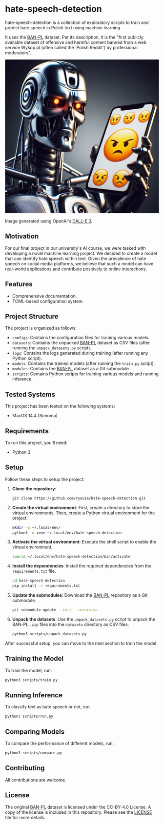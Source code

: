 # hate-speech-detection

hate-speech-detection is a collection of exploratory scripts to train and predict hate speech in Polish text using machine learning.

It uses the [BAN-PL](https://github.com/ZILiAT-NASK/BAN-PL) dataset. Per its description, it is the "first publicly available dataset of offensive and harmful content banned from a web service Wykop.pl (often called the 'Polish Reddit') by professional moderators".

![A terminator holding an iPhone with angry emojis on its screen](/assets/hero.jpeg)

Image generated using OpenAI's [DALL-E 3](https://openai.com/dall-e-3).


## Motivation

For our final project in our university's AI course, we were tasked with developing a novel machine learning project. We decided to create a model that can identify hate speech within text. Given the prevalence of hate speech on social media platforms, we believe that such a model can have real-world applications and contribute positively to online interactions.


## Features

- Comprehensive documentation.
- TOML-based configuration system.


## Project Structure

The project is organized as follows:

- `configs`: Contains the configuration files for training various models.
- `datasets`: Contains the unpacked [BAN-PL](https://github.com/ZILiAT-NASK/BAN-PL) dataset as CSV files (after running the `unpack_datasets.py` script).
- `logs`: Contains the logs generated during training (after running any Python script).
- `models`: Contains the trained models (after running the `train.py` script).
- `modules`: Contains the [BAN-PL](https://github.com/ZILiAT-NASK/BAN-PL) dataset as a Git submodule.
- `scripts`: Contains Python scripts for training various models and running inference.


## Tested Systems

This project has been tested on the following systems:

- MacOS 14.4 (Sonoma)
<!-- - Manjaro 23.1 (Vulcan) -->


## Requirements

To run this project, you'll need:

- Python 3


## Setup

Follow these steps to setup the project:

1. **Clone the repository**:
    ```bash
    git clone https://github.com/ryouze/hate-speech-detection.git
    ```

2. **Create the virtual environment**:
    First, create a directory to store the virtual environments. Then, create a Python virtual environment for the project.
    ```bash
    mkdir -p ~/.local/env/
    python3 -m venv ~/.local/env/hate-speech-detection
    ```

3. **Activate the virtual environment**:
    Execute the shell script to enable the virtual environment.
    ```bash
    source ~/.local/env/hate-speech-detection/bin/activate
    ```

4. **Install the dependencies**:
    Install the required dependencies from the `requirements.txt` file.
    ```bash
    cd hate-speech-detection
    pip install -r requirements.txt
    ```

5. **Update the submodules**:
    Download the [BAN-PL](https://github.com/ZILiAT-NASK/BAN-PL) repository as a Git submodule.
    ```bash
    git submodule update --init --recursive
    ```

6. **Unpack the datasets**:
    Use the `unpack_datasets.py` script to unpack the BAN-PL `.zip` files into the `datasets` directory as CSV files.
    ```bash
    python3 scripts/unpack_datasets.py
    ```

After successful setup, you can move to the next section to train the model.


## Training the Model

To train the model, run:

```bash
python3 scripts/train.py
```


## Running Inference

To classify text as hate speech or not, run:

```bash
python3 scripts/run.py
```


## Comparing Models

To compare the performance of different models, run:

```bash
python3 scripts/compare.py
```


## Contributing

All contributions are welcome.


## License

The original [BAN-PL](https://github.com/ZILiAT-NASK/BAN-PL) dataset is licensed under the CC-BY-4.0 License. A copy of the license is included in this repository. Please see the [LICENSE](LICENSE) file for more details.

